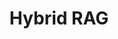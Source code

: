 ---
title: Hybrid RAG
emoji: 📚
colorFrom: blue
colorTo: green
sdk: streamlit
sdk_version: "1.36.0"
app_file: app.py
pinned: false
---